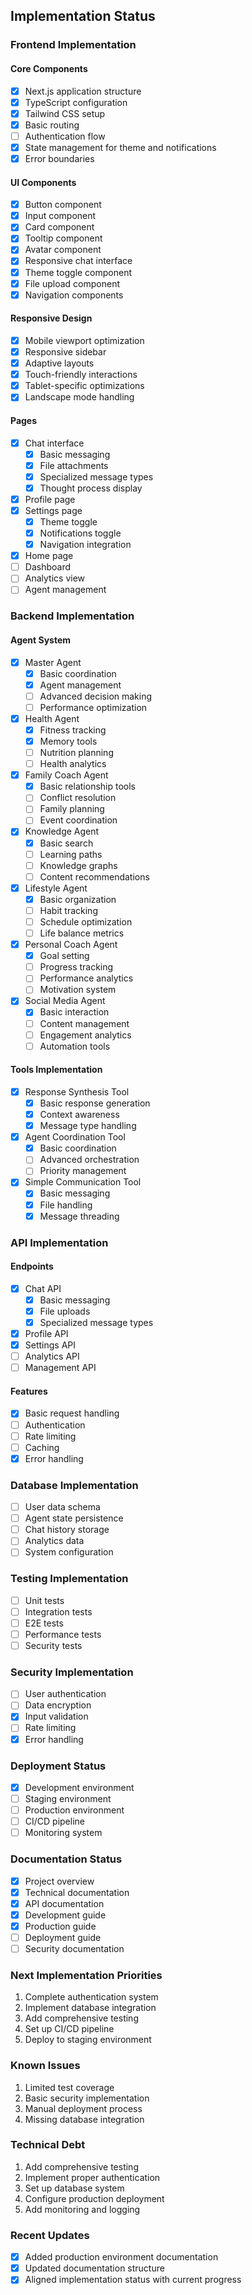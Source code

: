 ## Implementation Status

### Frontend Implementation

#### Core Components
- [x] Next.js application structure
- [x] TypeScript configuration
- [x] Tailwind CSS setup
- [x] Basic routing
- [ ] Authentication flow
- [x] State management for theme and notifications
- [x] Error boundaries

#### UI Components
- [x] Button component
- [x] Input component
- [x] Card component
- [x] Tooltip component
- [x] Avatar component
- [x] Responsive chat interface
- [x] Theme toggle component
- [x] File upload component
- [x] Navigation components

#### Responsive Design
- [x] Mobile viewport optimization
- [x] Responsive sidebar
- [x] Adaptive layouts
- [x] Touch-friendly interactions
- [x] Tablet-specific optimizations
- [x] Landscape mode handling

#### Pages
- [x] Chat interface
  - [x] Basic messaging
  - [x] File attachments
  - [x] Specialized message types
  - [x] Thought process display
- [x] Profile page
- [x] Settings page
  - [x] Theme toggle
  - [x] Notifications toggle
  - [x] Navigation integration
- [x] Home page
- [ ] Dashboard
- [ ] Analytics view
- [ ] Agent management

### Backend Implementation

#### Agent System
- [x] Master Agent
  - [x] Basic coordination
  - [x] Agent management
  - [ ] Advanced decision making
  - [ ] Performance optimization

- [x] Health Agent
  - [x] Fitness tracking
  - [x] Memory tools
  - [ ] Nutrition planning
  - [ ] Health analytics

- [x] Family Coach Agent
  - [x] Basic relationship tools
  - [ ] Conflict resolution
  - [ ] Family planning
  - [ ] Event coordination

- [x] Knowledge Agent
  - [x] Basic search
  - [ ] Learning paths
  - [ ] Knowledge graphs
  - [ ] Content recommendations

- [x] Lifestyle Agent
  - [x] Basic organization
  - [ ] Habit tracking
  - [ ] Schedule optimization
  - [ ] Life balance metrics

- [x] Personal Coach Agent
  - [x] Goal setting
  - [ ] Progress tracking
  - [ ] Performance analytics
  - [ ] Motivation system

- [x] Social Media Agent
  - [x] Basic interaction
  - [ ] Content management
  - [ ] Engagement analytics
  - [ ] Automation tools

#### Tools Implementation
- [x] Response Synthesis Tool
  - [x] Basic response generation
  - [x] Context awareness
  - [x] Message type handling

- [x] Agent Coordination Tool
  - [x] Basic coordination
  - [ ] Advanced orchestration
  - [ ] Priority management

- [x] Simple Communication Tool
  - [x] Basic messaging
  - [x] File handling
  - [x] Message threading

### API Implementation

#### Endpoints
- [x] Chat API
  - [x] Basic messaging
  - [x] File uploads
  - [x] Specialized message types
- [x] Profile API
- [x] Settings API
- [ ] Analytics API
- [ ] Management API

#### Features
- [x] Basic request handling
- [ ] Authentication
- [ ] Rate limiting
- [ ] Caching
- [x] Error handling

### Database Implementation
- [ ] User data schema
- [ ] Agent state persistence
- [ ] Chat history storage
- [ ] Analytics data
- [ ] System configuration

### Testing Implementation
- [ ] Unit tests
- [ ] Integration tests
- [ ] E2E tests
- [ ] Performance tests
- [ ] Security tests

### Security Implementation
- [ ] User authentication
- [ ] Data encryption
- [x] Input validation
- [ ] Rate limiting
- [x] Error handling

### Deployment Status
- [x] Development environment
- [ ] Staging environment
- [ ] Production environment
- [ ] CI/CD pipeline
- [ ] Monitoring system

### Documentation Status
- [x] Project overview
- [x] Technical documentation
- [x] API documentation
- [x] Development guide
- [x] Production guide
- [ ] Deployment guide
- [ ] Security documentation

### Next Implementation Priorities
1. Complete authentication system
2. Implement database integration
3. Add comprehensive testing
4. Set up CI/CD pipeline
5. Deploy to staging environment

### Known Issues
1. Limited test coverage
2. Basic security implementation
3. Manual deployment process
4. Missing database integration

### Technical Debt
1. Add comprehensive testing
2. Implement proper authentication
3. Set up database system
4. Configure production deployment
5. Add monitoring and logging

### Recent Updates
- [x] Added production environment documentation
- [x] Updated documentation structure
- [x] Aligned implementation status with current progress
